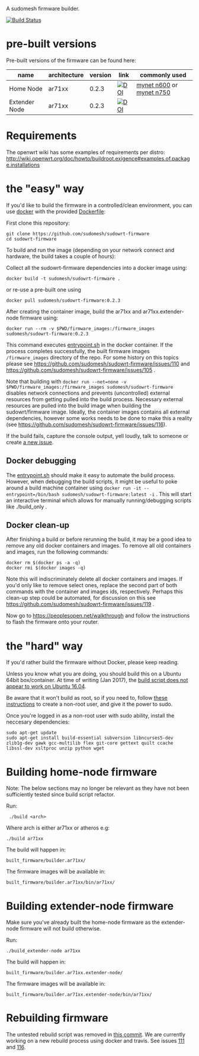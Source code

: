 A sudomesh firmware builder.

[![Build Status](https://travis-ci.org/sudomesh/sudowrt-firmware.svg?branch=master)](https://travis-ci.org/sudomesh/sudowrt-firmware)

# pre-built versions

Pre-built versions of the firmware can be found here:

 | name | architecture | version | link | commonly used |
|  --- | --- | --- | --- | --- |
| Home Node | ar71xx | 0.2.3 | [![DOI](https://zenodo.org/badge/DOI/10.5281/zenodo.1205601.svg)](https://doi.org/10.5281/zenodo.1205601) | [mynet n600](https://zenodo.org/record/1205601/files/openwrt-ar71xx-generic-mynet-n600-squashfs-factory.bin) or [mynet n750](https://zenodo.org/record/1205601/files/openwrt-ar71xx-generic-mynet-n750-squashfs-factory.bin)
| Extender Node | ar71xx | 0.2.3 | [![DOI](https://zenodo.org/badge/DOI/10.5281/zenodo.1206171.svg)](https://doi.org/10.5281/zenodo.1206171) |

 

# Requirements

The openwrt wiki has some examples of requirements per distro:
http://wiki.openwrt.org/doc/howto/buildroot.exigence#examples.of.package.installations

# the "easy" way
If you'd like to build the firmware in a controlled/clean environment, you can use [docker](https://docker.io) with the provided [Dockerfile](./Dockerfile):

First clone this repository:

```
git clone https://github.com/sudomesh/sudowrt-firmware
cd sudowrt-firmware
```

To build and run the image (depending on your network connect and hardware, the build takes a couple of hours): 

Collect all the sudowrt-firmware dependencies into a docker image using:
```
docker build -t sudomesh/sudowrt-firmware .
```

or re-use a pre-built one using
```
docker pull sudomesh/sudowrt-firmware:0.2.3
```

After creating the container image, build the ar71xx and ar71xx.extender-node firmware using: 
```
docker run --rm -v $PWD/firmware_images:/firmware_images sudomesh/sudowrt-firmware:0.2.3
``` 

This command executes [entrypoint.sh](./entrypoint.sh) in the docker container. If the process completes successfully, the built firmware images `/firmware_images` directory of the repo. For some history on this topics please see https://github.com/sudomesh/sudowrt-firmware/issues/110 and https://github.com/sudomesh/sudowrt-firmware/issues/105 . 

Note that building with ```docker run --net=none -v $PWD/firmware_images:/firmware_images sudomesh/sudowrt-firmware``` disables network connections and prevents (uncontrolled) external resources from getting pulled into the build process. Necessary external resources are pulled into the build image when building the sudowrt/firmware image. Ideally, the container images contains all external dependencies, however some works needs to be done to make this a reality (see https://github.com/sudomesh/sudowrt-firmware/issues/116).

If the build fails, capture the console output, yell loudly, talk to someone or create [a new issue](https://github.com/sudomesh/meshwrt-firmware/issues/new).

## Docker debugging
The [entrypoint.sh](./entrypoint.sh) should make it easy to automate the build process. However, when debugging the build scripts, it might be useful to poke around a build machine container using ```docker run -it --entrypoint=/bin/bash sudomesh/sudowrt-firmware:latest -i``` . This will start an interactive terminal which allows for manually running/debugging scripts like ./build_only .  

## Docker clean-up
After finishing a build or before rerunning the build, it may be a good idea to remove any old docker containers and images. To remove all old containers and images, run the following commands:  
```
docker rm $(docker ps -a -q)
docker rmi $(docker images -q)
```
Note this will indiscriminately delete all docker containers and images. If you'd only like to remove select ones, replace the second part of both commands with the container and images ids, respectively. Perhaps this clean-up step could be automated, for discussion on this see https://github.com/sudomesh/sudowrt-firmware/issues/119 .  

Now go to https://peoplesopen.net/walkthrough and follow the instructions to flash the firmware onto your router.

# the "hard" way
If you'd rather build the firmware without Docker, please keep reading.

Unless you know what you are doing, you should build this on a Ubuntu 64bit box/container. At time of writing (Jan 2017), the [build script does not appear to work on Ubuntu 16.04](https://github.com/sudomesh/sudowrt-firmware/issues/103). 

Be aware that it won't build as root, so if you need to, follow [these instructions](https://www.digitalocean.com/community/tutorials/how-to-add-and-delete-users-on-an-ubuntu-14-04-vps) to create a non-root user, and give it the power to sudo.

Once you're logged in as a non-root user with sudo ability, install the neccesary dependencies:

```shell
sudo apt-get update
sudo apt-get install build-essential subversion libncurses5-dev zlib1g-dev gawk gcc-multilib flex git-core gettext quilt ccache libssl-dev xsltproc unzip python wget
```

# Building home-node firmware

Note: The below sections may no longer be relevant as they have not been sufficiently tested since build script refactor. 

Run:

```
 ./build <arch>
```

Where arch is either ar71xx or atheros e.g:

```
./build ar71xx
```

The build will happen in:

```
built_firmware/builder.ar71xx/
```

The firmware images will be available in:

```
built_firmware/builder.ar71xx/bin/ar71xx/
```

# Building extender-node firmware

Make sure you've already built the home-node firmware as the extender-node firmware will not build otherwise.

Run:

```
./build_extender-node ar71xx
```

The build will happen in:

```
built_firmware/builder.ar71xx.extender-node/
```

The firmware images will be available in:

```
built_firmware/builder.ar71xx.extender-node/bin/ar71xx/
```

# Rebuilding firmware

The untested rebuild script was removed in [this commit](https://github.com/sudomesh/sudowrt-firmware/commit/78c7293bc4ac1d39d28311234a6a1ddb72f9c2c3).
We are currently working on a new rebuild process using docker and travis. See issues [111](https://github.com/sudomesh/sudowrt-firmware/issues/111) and [116](https://github.com/sudomesh/sudowrt-firmware/issues/116).

